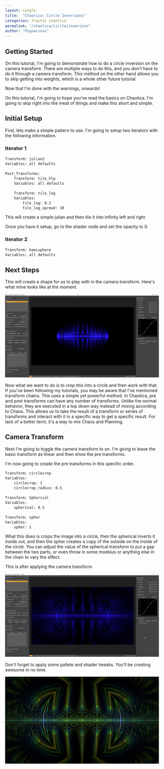 ```yaml
---
layout: single
title:  "Chaotica: Circle Inversions"
categories: fractal chaotica
permalink: "/chaotica/circle/inversion"
author: "Pugnacious"
---
```


## Getting Started

On this tutorial, I'm going to demonstrate how to do a circle inversion on the camera transform.  There are multiple ways to do this, and you don't have to do it through a camera transform.  This method on the other hand allows you to skip getting into weights, which is a whole other future tutorial.  

Now that I'm done with the warnings, onwards!

On this tutorial, I'm going to hope you've read the basics on Chaotica.  I'm going to skip right into the meat of things and make this short and simple.  

## Initial Setup

First, lets make a simple pattern to use. I'm going to setup two iterators with the following information.

### Iterator 1

    Transform: julian2
    Variables: all defaults

    Post_Transforms:
        Transform: tile_hlp
        Variables: all defaults

        Transform: tile_log
        Variables:
            tile_log: 0.2
            tile_log_spread: 10


This will create a simple julian and then tile it into infinity left and right.

Once you have it setup, go to the shader node and set the opacity to 0.

### Iterator 2

    Transform: hemisphere
    Variables: all defaults

## Next Steps

This will create a shape for us to play with in the camera transform.  Here's what mine looks like at the moment.

[![Basic Shape](/assets/images/chaotica-circle-inversion/chaotica_bHnOHbJVWm.png)](/assets/images/chaotica-circle-inversion/chaotica_bHnOHbJVWm.png)

Now what we want to do is to crop this into a circle and then work with that.  If you've been following my tutorials, you may be aware that I've mentioned transform chains.  This uses a simple yet powerful method.  In Chaotica, pre and post transforms can have any number of transforms.  Unlike the normal behavior, they are executed in a top down way instead of mixing according to Chaos.  This allows us to take the result of a transform or series of transforms and interact with it in a specific way to get a specific result.  For lack of a better term, it's a way to mix Chaos and Planning.  

## Camera Transform

Next I'm going to toggle the camera transform to on.  I'm going to leave the basic transform as linear and then show the pre transforms.

I'm now going to create the pre transforms in this specific order.  

    Transform: circlecrop
    Variables:
        circlecrop: 1
        circlecrop_radius: 0.5

    Transform: Spherical
    Variables:
        spherical: 0.5

    Transform: spher
    Variables:
        spher: 1


What this does is crops the image into a circle, then the spherical inverts it inside out, and then the spher creates a copy of the outside on the inside of the circle.  You can adjust the value of the spherical transform to put a gap between the two parts, or even throw in some moebius or anything else in the chain to vary the effect.

This is after applying the camera transform.

[![Camera Transform](/assets/images/chaotica-circle-inversion/chaotica_yiqnmQyiGB.png)](/assets/images/chaotica-circle-inversion/chaotica_yiqnmQyiGB.png)

Don't forget to apply some pallete and shader tweaks.  You'll be creating awesome in no time.

[![Final Image](/assets/images/chaotica-circle-inversion/final_image.png)](/assets/images/chaotica-circle-inversion/final_image.png)
